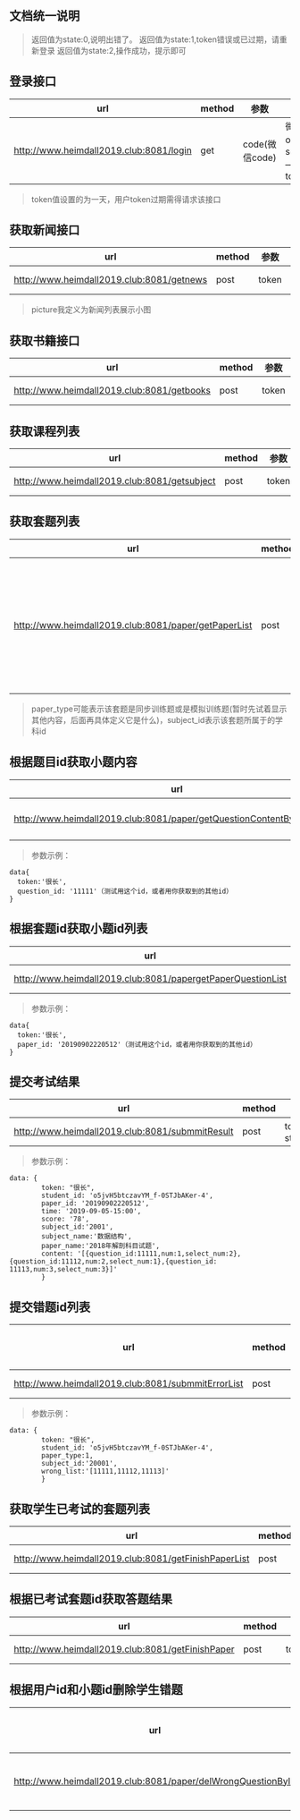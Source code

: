 ## 文档统一说明
>返回值为state:0,说明出错了。
>返回值为state:1,token错误或已过期，请重新登录
>返回值为state:2,操作成功，提示即可

## 登录接口
|url |method| 参数 | 返回值
|------------ | -------------| ------------- | ------------
|http://www.heimdall2019.club:8081/login | get|code(微信code)  | 微信openid、session—key、token
>token值设置的为一天，用户token过期需得请求该接口
## 获取新闻接口
|url |method| 参数 | 返回值
|------------ | -------------| ------------- | ------------
|http://www.heimdall2019.club:8081/getnews | post|token  | 新闻id,title,content,publisher,picture,time
>picture我定义为新闻列表展示小图
## 获取书籍接口
|url |method| 参数 | 返回值
|------------ | -------------| ------------- | ------------
|http://www.heimdall2019.club:8081/getbooks | post|token  | 图书id,name,author,picture,public,price,information,link
## 获取课程列表
|url |method| 参数 | 返回值
|------------ | -------------| ------------- | ------------
|http://www.heimdall2019.club:8081/getsubject | post|token  | 课程subject_id,subject_name,subject_introduce,paper_list,video_list
## 获取套题列表
|url |method| 参数 | 返回值
|------------ | -------------| ------------- | ------------
|http://www.heimdall2019.club:8081/paper/getPaperList | post|token，subject_id  | 所有套题的paper_id，title_num，paper_title，difficulty，pay，paper_introduce，paper_type，paper_price，subject_id，subject_name,author
>paper_type可能表示该套题是同步训练题或是模拟训练题(暂时先试着显示其他内容，后面再具体定义它是什么)，subject_id表示该套题所属于的学科id
## 根据题目id获取小题内容
|url |method| 参数 | 返回值
|------------ | -------------| ------------- | ------------
|http://www.heimdall2019.club:8081/paper/getQuestionContentByQuestionId | post|token，question_id  | 小题的question_id,question_title,content,paper_name，paper_id
>参数示例：
```
data{
  token:'很长',
  question_id: '11111'（测试用这个id，或者用你获取到的其他id）
}
```
## 根据套题id获取小题id列表
|url |method| 参数 | 返回值
|------------ | -------------| ------------- | ------------
|http://www.heimdall2019.club:8081/papergetPaperQuestionList | post|token，paper_id  | 套题的paper_content
>参数示例：
```
data{
  token:'很长',
  paper_id: '20190902220512'（测试用这个id，或者用你获取到的其他id）
}
```

## 提交考试结果
|url |method| 参数 | 返回值
|------------ | -------------| ------------- | ------------
|http://www.heimdall2019.club:8081/submmitResult | post|token，studen_id,paper_id,score,time,content  | 课程subject_id,subject_name,subject_introduce,paper_list,video_list
>参数示例：
```
data: {
        token: "很长",
        student_id: 'o5jvH5btczavYM_f-0STJbAKer-4',
        paper_id: '20190902220512',
        time: '2019-09-05-15:00',
        score: '78',
        subject_id:'2001',
        subject_name:'数据结构',
        paper_name:'2018年解剖科目试题',
        content: '[{question_id:11111,num:1,select_num:2},{question_id:11112,num:2,select_num:1},{question_id: 11113,num:3,select_num:3}]'
        }
```
## 提交错题id列表
|url |method| 参数 | 返回值
|------------ | -------------| ------------- | ------------
|http://www.heimdall2019.club:8081/submmitErrorList | post|token，studen_id,wrong_list,paper_type,subject_id  | 
>参数示例：
```
data: {
        token: "很长",
        student_id: 'o5jvH5btczavYM_f-0STJbAKer-4',
        paper_type:1,
        subject_id:'20001',
        wrong_list:'[11111,11112,11113]'
        }
```
## 获取学生已考试的套题列表
|url |method| 参数 | 返回值
|------------ | -------------| ------------- | ------------
|http://www.heimdall2019.club:8081/getFinishPaperList | post|token,student_id  | 已考试套题id：did_paper_id,paper_id,score,paper_name,time
## 根据已考试套题id获取答题结果
|url |method| 参数 | 返回值
|------------ | -------------| ------------- | ------------
|http://www.heimdall2019.club:8081/getFinishPaper | post|token,did_paper_id  | 已考试套题id：did_paper_id,paper_id,score,paper_name,time,content
## 根据用户id和小题id删除学生错题
|url |method| 参数 | 返回值
|------------ | -------------| ------------- | ------------
|http://www.heimdall2019.club:8081/paper/delWrongQuestionById | post|token,student_id,question_id  |提示即可
